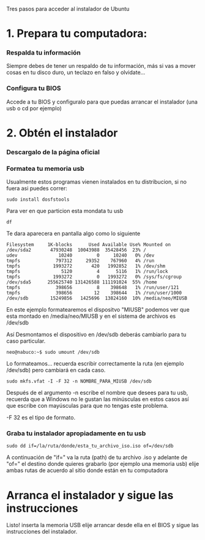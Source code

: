 Tres pasos para acceder al instalador de Ubuntu

# 1. Prepara tu computadora:
### Respalda tu información
Siempre debes de tener un respaldo de tu información, más si vas a mover cosas en tu disco duro, un teclazo en falso y olvidate...

### Configura tu BIOS 
Accede a tu BIOS y configuralo para que puedas arrancar el instalador (una usb o cd por ejemplo)

# 2. Obtén el instalador

### Descargalo de la página oficial
### Formatea tu memoria usb

Usualmente estos programas vienen instalados en tu distribucion, si no fuera asi puedes correr:



```
sudo install dosfstools
```

Para ver en que particion esta mondata tu usb

```
df
```
Te dara aparecera en pantalla algo como lo siguiente
```
Filesystem     1K-blocks      Used Available Use% Mounted on
/dev/sda2       47930248  10043988  35428456  23% /
udev               10240         0     10240   0% /dev
tmpfs             797312     29352    767960   4% /run
tmpfs            1993272       420   1992852   1% /dev/shm
tmpfs               5120         4      5116   1% /run/lock
tmpfs            1993272         0   1993272   0% /sys/fs/cgroup
/dev/sda5      255625740 131426588 111191024  55% /home
tmpfs             398656         8    398648   1% /run/user/121
tmpfs             398656        12    398644   1% /run/user/1000
/dev/sdb        15249856   1425696  13824160  10% /media/neo/MIUSB
```
En este ejemplo formatearemos el dispositvo "MIUSB"  podemos ver que esta montado en /media/neo/MIUSB y en el sistema de archivos es /dev/sdb

Así Desmontamos el dispositivo en /dev/sdb deberás cambiarlo para tu caso particular.

```
neo@nabuco:~$ sudo umount /dev/sdb
```

Lo formateamos... recuerda escribir correctamente la ruta (en ejemplo /dev/sdb) pero cambiará en cada caso.

```
sudo mkfs.vfat -I -F 32 -n NOMBRE_PARA_MIUSB /dev/sdb
```

Después de el argumento -n escribe el nombre que desees para tu usb, recuerda que a Windows no le gustan las minúsculas en estos casos así que escribe con mayúsculas para que no tengas este problema.

-F 32 es el tipo de formato.
  
### Graba tu instalador apropiadamente en tu usb  


``` sudo dd if=/la/ruta/donde/esta_tu_archivo_iso.iso of=/dev/sdb ```

A continuación de "if=" va la ruta (path) de tu archivo .iso y adelante de "of=" el destino donde quieres grabarlo (por ejemplo una memoria usb)
elije ambas rutas de acuerdo al sitio donde están en tu computadora

# Arranca el instalador y sigue las instrucciones

Listo! inserta la memoria USB elije arrancar desde ella en el BIOS y sigue las instrucciones del instalador.
